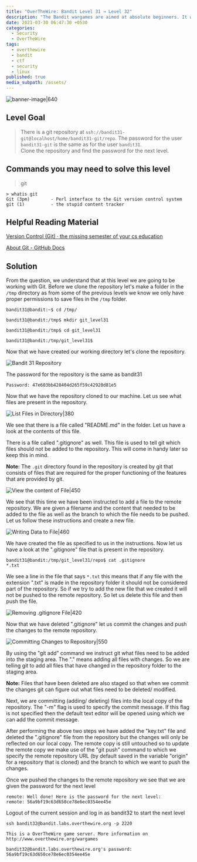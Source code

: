 ```yaml
---
title: "OverTheWire: Bandit Level 31 → Level 32"
description: "The Bandit wargames are aimed at absolute beginners. It will teach the basics needed to be able to play other wargames."
date: 2021-03-30 06:47:30 +0530
categories:
  - Security
  - OverTheWire
tags:
  - overthewire
  - bandit
  - ctf
  - security
  - linux
published: true
media_subpath: /assets/
---
```


![banner-image|640](images/bandit-0/overthewire-banner.png)

## Level Goal

> There is a git repository at `ssh://bandit31-git@localhost/home/bandit31-git/repo`. The password for the user `bandit31-git` is the same as for the user `bandit31`.  
> Clone the repository and find the password for the next level.

## Commands you may need to solve this level

> git

```
> whatis git  
Git (3pm)        - Perl interface to the Git version control system  
git (1)          - the stupid content tracker
```

## Helpful Reading Material

[Version Control (Git) · the missing semester of your cs education](https://missing.csail.mit.edu/2020/version-control/)

[About Git - GitHub Docs](https://guides.github.com/introduction/git-handbook/)

## Solution

From the question, we understand that at this level we are going to be working with Git. Before we clone the repository let's make a folder in the `/tmp` directory as from some of the previous levels we know we only have proper permissions to save files in the `/tmp` folder.

```
bandit31@bandit:~$ cd /tmp/

bandit31@bandit:/tmp$ mkdir git_level31

bandit31@bandit:/tmp$ cd git_level31

bandit31@bandit:/tmp/git_level31$
```

Now that we have created our working directory let's clone the repository.

![Bandit 31 Repository](images/bandit-31-32/clone_bandit31_repo.png)

The password for the repository is the same as bandit31

```
Password: 47e603bb428404d265f59c42920d81e5
```

Now that we have the repository cloned to our machine. Let us see what files are present in the repository.

![List Files in Directory|380](images/bandit-31-32/list_files_in_dir.png)

We see that there is a file called "README.md" in the folder. Let us have a look at the contents of this file.

There is a file called ".gitignore" as well. This file is used to tell git which files should not be added to the repository. This will come in handy later so keep this in mind.

**Note:** The `.git` directory found in the repository is created by git that consists of files that are required for the proper functioning of the features that are provided by git.

![View the content of File|450](images/bandit-31-32/cat_file_content.png)

We see that this time we have been instructed to add a file to the remote repository. We are given a filename and the content that needed to be added to the file as well as the branch to which the file needs to be pushed. Let us follow these instructions and create a new file.

![Writing Data to File|460](images/bandit-31-32/write_data_to_file.png)

We have created the file as specified to us in the instructions. Now let us have a look at the ".gitignore" file that is present in the repository.

```
bandit31@bandit:/tmp/git_level31/repo$ cat .gitignore   
*.txt
```

We see a line in the file that says `*.txt` this means that if any file with the extension ".txt" is made in the repository folder it should not be considered part of the repository. So if we try to add the new file that we created it will not be pushed to the remote repository. So let us delete this file and then push the file.

![Removing .gitignore File|420](images/bandit-31-32/removing_git_ignore.png)

Now that we have deleted ".gitignore" let us commit the changes and push the changes to the remote repository.

![Committing Changes to Repository|550](images/bandit-31-32/committing_changes_to_repo.png)

By using the "git add" command we instruct git what files need to be added into the staging area. The "." means adding all files with changes. So we are telling git to add all files that have changed in the repository folder to the staging area.

**Note:** Files that have been deleted are also staged so that when we commit the changes git can figure out what files need to be deleted/ modified.

Next, we are committing (adding/ deleting) files into the local copy of the repository. The "-m" flag is used to specify the commit message. If this flag is not specified then the default text editor will be opened using which we can add the commit message.

After performing the above two steps we have added the "key.txt" file and deleted the ".gitignore" file from the repository but the changes will only be reflected on our local copy. The remote copy is still untouched so to update the remote copy we make use of the "git push" command to which we specify the remote repository URL (by default saved in the variable "origin" for a repository that is cloned) and the branch to which we want to push the changes.

Once we pushed the changes to the remote repository we see that we are given the password for the next level

```
remote: Well done! Here is the password for the next level:  
remote: 56a9bf19c63d650ce78e6ec0354ee45e
```

Logout of the current session and log in as bandit32 to start the next level

```
ssh bandit32@bandit.labs.overthewire.org -p 2220

This is a OverTheWire game server. More information on http://www.overthewire.org/wargames

bandit32@bandit.labs.overthewire.org's password: 56a9bf19c63d650ce78e6ec0354ee45e
```